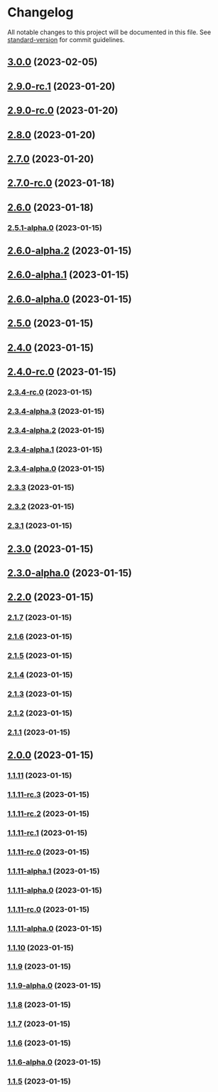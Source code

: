 # Changelog

All notable changes to this project will be documented in this file. See [standard-version](https://github.com/conventional-changelog/standard-version) for commit guidelines.

## [3.0.0](https://github.com/poechiang/jeffchi-logger/compare/v2.7.0...v3.0.0) (2023-02-05)

## [2.9.0-rc.1](https://github.com/poechiang/jeffchi-logger/compare/v2.9.0-rc.0...v2.9.0-rc.1) (2023-01-20)

## [2.9.0-rc.0](https://github.com/poechiang/jeffchi-logger/compare/v2.8.0...v2.9.0-rc.0) (2023-01-20)

## [2.8.0](https://github.com/poechiang/jeffchi-logger/compare/v2.7.0...v2.8.0) (2023-01-20)

## [2.7.0](https://github.com/poechiang/jeffchi-logger/compare/v2.5.1-alpha.0...v2.7.0) (2023-01-20)

## [2.7.0-rc.0](https://github.com/poechiang/jeffchi-logger/compare/v2.6.0...v2.7.0-rc.0) (2023-01-18)

## [2.6.0](https://github.com/poechiang/jeffchi-logger/compare/v2.5.1-alpha.0...v2.6.0) (2023-01-18)

### [2.5.1-alpha.0](https://github.com/poechiang/jeffchi-logger/compare/v2.6.0-alpha.2...v2.5.1-alpha.0) (2023-01-15)

## [2.6.0-alpha.2](https://github.com/poechiang/jeffchi-logger/compare/v2.6.0-alpha.1...v2.6.0-alpha.2) (2023-01-15)

## [2.6.0-alpha.1](https://github.com/poechiang/jeffchi-logger/compare/v2.6.0-alpha.0...v2.6.0-alpha.1) (2023-01-15)

## [2.6.0-alpha.0](https://github.com/poechiang/jeffchi-logger/compare/v2.5.0...v2.6.0-alpha.0) (2023-01-15)

## [2.5.0](https://github.com/poechiang/jeffchi-logger/compare/v2.4.0...v2.5.0) (2023-01-15)

## [2.4.0](https://github.com/poechiang/jeffchi-logger/compare/v2.4.0-rc.0...v2.4.0) (2023-01-15)

## [2.4.0-rc.0](https://github.com/poechiang/jeffchi-logger/compare/v2.3.4-rc.0...v2.4.0-rc.0) (2023-01-15)

### [2.3.4-rc.0](https://github.com/poechiang/jeffchi-logger/compare/v2.3.4-alpha.3...v2.3.4-rc.0) (2023-01-15)

### [2.3.4-alpha.3](https://github.com/poechiang/jeffchi-logger/compare/v2.3.4-alpha.2...v2.3.4-alpha.3) (2023-01-15)

### [2.3.4-alpha.2](https://github.com/poechiang/jeffchi-logger/compare/v2.3.4-alpha.1...v2.3.4-alpha.2) (2023-01-15)

### [2.3.4-alpha.1](https://github.com/poechiang/jeffchi-logger/compare/v2.3.4-alpha.0...v2.3.4-alpha.1) (2023-01-15)

### [2.3.4-alpha.0](https://github.com/poechiang/jeffchi-logger/compare/v2.3.3...v2.3.4-alpha.0) (2023-01-15)

### [2.3.3](https://github.com/poechiang/jeffchi-logger/compare/v2.3.2...v2.3.3) (2023-01-15)

### [2.3.2](https://github.com/poechiang/jeffchi-logger/compare/v2.3.1...v2.3.2) (2023-01-15)

### [2.3.1](https://github.com/poechiang/jeffchi-logger/compare/v2.3.0...v2.3.1) (2023-01-15)

## [2.3.0](https://github.com/poechiang/jeffchi-logger/compare/v2.3.0-alpha.0...v2.3.0) (2023-01-15)

## [2.3.0-alpha.0](https://github.com/poechiang/jeffchi-logger/compare/v2.2.0...v2.3.0-alpha.0) (2023-01-15)

## [2.2.0](https://github.com/poechiang/jeffchi-logger/compare/v2.1.7...v2.2.0) (2023-01-15)

### [2.1.7](https://github.com/poechiang/jeffchi-logger/compare/v2.1.6...v2.1.7) (2023-01-15)

### [2.1.6](https://github.com/poechiang/jeffchi-logger/compare/v2.1.5...v2.1.6) (2023-01-15)

### [2.1.5](https://github.com/poechiang/jeffchi-logger/compare/v2.1.4...v2.1.5) (2023-01-15)

### [2.1.4](https://github.com/poechiang/jeffchi-logger/compare/v2.1.3...v2.1.4) (2023-01-15)

### [2.1.3](https://github.com/poechiang/jeffchi-logger/compare/v2.1.2...v2.1.3) (2023-01-15)

### [2.1.2](https://github.com/poechiang/jeffchi-logger/compare/v2.1.1...v2.1.2) (2023-01-15)

### [2.1.1](https://github.com/poechiang/jeffchi-logger/compare/v2.1.0...v2.1.1) (2023-01-15)

## [2.0.0](https://github.com/poechiang/jeffchi-logger/compare/v1.1.11...v2.0.0) (2023-01-15)

### [1.1.11](https://github.com/poechiang/jeffchi-logger/compare/v1.1.11-rc.3...v1.1.11) (2023-01-15)

### [1.1.11-rc.3](https://github.com/poechiang/jeffchi-logger/compare/v1.1.11-rc.2...v1.1.11-rc.3) (2023-01-15)

### [1.1.11-rc.2](https://github.com/poechiang/jeffchi-logger/compare/v1.1.11-rc.1...v1.1.11-rc.2) (2023-01-15)

### [1.1.11-rc.1](https://github.com/poechiang/jeffchi-logger/compare/v1.1.11-alpha.1...v1.1.11-rc.1) (2023-01-15)

### [1.1.11-rc.0](https://github.com/poechiang/jeffchi-logger/compare/v1.1.11-alpha.1...v1.1.11-rc.0) (2023-01-15)

### [1.1.11-alpha.1](https://github.com/poechiang/jeffchi-logger/compare/v1.1.11-rc.0...v1.1.11-alpha.1) (2023-01-15)

### [1.1.11-alpha.0](https://github.com/poechiang/jeffchi-logger/compare/v1.1.11-rc.0...v1.1.11-alpha.0) (2023-01-15)

### [1.1.11-rc.0](https://github.com/poechiang/jeffchi-logger/compare/v1.1.11-alpha.0...v1.1.11-rc.0) (2023-01-15)

### [1.1.11-alpha.0](https://github.com/poechiang/jeffchi-logger/compare/v1.1.10...v1.1.11-alpha.0) (2023-01-15)

### [1.1.10](https://github.com/poechiang/jeffchi-logger/compare/v1.1.9...v1.1.10) (2023-01-15)

### [1.1.9](https://github.com/poechiang/jeffchi-logger/compare/v1.1.9-alpha.0...v1.1.9) (2023-01-15)

### [1.1.9-alpha.0](https://github.com/poechiang/jeffchi-logger/compare/v1.1.8...v1.1.9-alpha.0) (2023-01-15)

### [1.1.8](https://github.com/poechiang/jeffchi-logger/compare/v1.1.7...v1.1.8) (2023-01-15)

### [1.1.7](https://github.com/poechiang/jeffchi-logger/compare/v1.1.6...v1.1.7) (2023-01-15)

### [1.1.6](https://github.com/poechiang/jeffchi-logger/compare/v1.1.6-alpha.0...v1.1.6) (2023-01-15)

### [1.1.6-alpha.0](https://github.com/poechiang/jeffchi-logger/compare/v1.1.5...v1.1.6-alpha.0) (2023-01-15)

### [1.1.5](https://github.com/poechiang/jeffchi-logger/compare/v1.1.1...v1.1.5) (2023-01-15)
